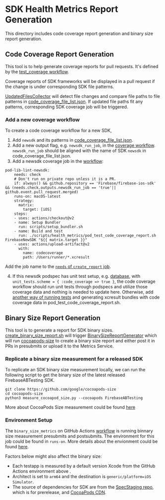 # SDK Health Metrics Report Generation
This directory includes code coverage report generation and binary size report generation.

## Code Coverage Report Generation

This tool is to help generate coverage reports for pull requests. It's defined by the [test_coverage  workflow](https://github.com/firebase/firebase-ios-sdk/blob/master/scripts/health_metrics/code_coverage_file_list.json).

Coverage reports of SDK frameworks will be displayed in a pull request if the change is under corresponding SDK file patterns.

[UpdatedFilesCollector](https://github.com/firebase/firebase-ios-sdk/tree/master/scripts/health_metrics/generate_code_coverage_report/Sources/UpdatedFilesCollector) will detect file changes and compare file paths to file patterns in [code_coverage_file_list.json](https://github.com/firebase/firebase-ios-sdk/blob/master/scripts/health_metrics/code_coverage_file_list.json). If updated file paths fit any patterns, corresponding SDK coverage job will be triggered.

### Add a new coverage workflow

To create a code coverage workflow for a new SDK,
1. Add `newsdk` and its patterns in [code_coverage_file_list.json](https://github.com/firebase/firebase-ios-sdk/blob/master/scripts/health_metrics/code_coverage_file_list.json).
2. Add a new output flag, e.g. `newsdk_run_job`, in the [coverage workflow](https://github.com/firebase/firebase-ios-sdk/blob/64d50a7f7b3af104a88f9c9203285ae20ea309d4/.github/workflows/test_coverage.yml#L17). `newsdk_run_job` should be aligned with the name of SDK `newsdk` in code_coverage_file_list.json.
3. Add a newsdk coverage job in the [workflow](https://github.com/firebase/firebase-ios-sdk/blob/master/.github/workflows/test_coverage.yml):
```
pod-lib-lint-newsdk:
    needs: check
    # Don't run on private repo unless it is a PR.
    if: always() && github.repository == 'Firebase/firebase-ios-sdk' && (needs.check.outputs.newsdk_run_job == 'true'|| github.event.pull_request.merged)
    runs-on: macOS-latest
    strategy:
      matrix:
        target: [iOS]
    steps:
    - uses: actions/checkout@v2
    - name: Setup Bundler
      run: scripts/setup_bundler.sh
    - name: Build and test
      run: ./scripts/health_metrics/pod_test_code_coverage_report.sh FirebaseNewSDK "${{ matrix.target }}"
    - uses: actions/upload-artifact@v2
      with:
        name: codecoverage
        path: /Users/runner/*.xcresult
```
Add the job name to the [`needs` of `create_report` job](https://github.com/firebase/firebase-ios-sdk/blob/64d50a7f7b3af104a88f9c9203285ae20ea309d4/.github/workflows/test_coverage.yml#L277).

4. If this newsdk podspec has unit test setup, e.g. [database](https://github.com/firebase/firebase-ios-sdk/blob/64d50a7f7b3af104a88f9c9203285ae20ea309d4/FirebaseDatabase.podspec#L44-L57), with `unit_tests.scheme = { :code_coverage => true }`, the code coverage workflow should run unit tests through podspecs and utilize those coverage data and nothing is needed to update here. Otherwise, add [another way of running tests](https://github.com/firebase/firebase-ios-sdk/blob/64d50a7f7b3af104a88f9c9203285ae20ea309d4/scripts/health_metrics/pod_test_code_coverage_report.sh#L26) and generating xcresult bundles with code coverage data in pod_test_code_coverage_report.sh.

## Binary Size Report Generation

This tool is to generate a report for SDK binary sizes.
[create_binary_size_report.sh](https://github.com/firebase/firebase-ios-sdk/blob/master/scripts/health_metrics/create_binary_size_report.sh)
will trigger [BinarySizeReportGenerator](https://github.com/firebase/firebase-ios-sdk/blob/master/scripts/health_metrics/generate_code_coverage_report/Sources/BinarySizeReportGenerator/BinarySizeReportGeneration.swift)
which will run [cocoapods-size](https://github.com/google/cocoapods-size)
to create a binary size report and either post it in PRs in presubmits or
upload it to the Metrics Service.

### Replicate a binary size measurement for a released SDK

To replicate an SDK binary size measurement locally, we can run the following
script to get the binary size of the latest released FirebaseABTesting SDK.
```
git clone https://github.com/google/cocoapods-size
cd cocoapods-size
python3 measure_cocoapod_size.py --cocoapods FirebaseABTesting
```

More about CocoaPods Size measurement could be found [here](https://github.com/google/cocoapods-size#cocoapods-size-measurement)

### Environment Setup

The `binary_size_metrics` on GitHub Actions [workflow](https://github.com/firebase/firebase-ios-sdk/blob/master/.github/workflows/health-metrics-presubmit.yml)
is running binnary size measurement presubmits and postsubmits. The environment for this job 
could be found in `runs-on`. More details about the envionment could be found [here](https://github.com/actions/virtual-environments#available-environments).

Factors below might also affect the binary size:
- Each testapp is measured by a default version Xcode from the GitHub Actions environment above .
- Architect is set to `arm64` and the destination is `generic/platform=iOS Simulator`.
- The source of dependencies for SDK are from the [SpecStaging repo](https://github.com/firebase/SpecsStaging), which is for prerelease, and [CocoaPods CDN](https://cdn.cocoapods.org).
